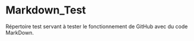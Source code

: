 # Markdown_Test
Répertoire test servant à tester le fonctionnement de GitHub avec du code MarkDown.
